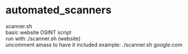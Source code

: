 # automated_scanners  

scanner.sh  
basic website OSINT script  
run with ./scanner.sh (website)  
uncomment amass to have it included
example: ./scanner.sh google.com
